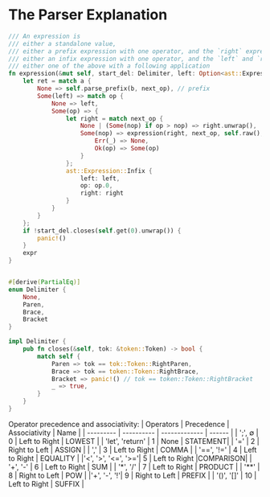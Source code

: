 # The Parser Explanation

```rust
/// An expression is
/// either a standalone value,
/// either a prefix expression with one operator, and the `right` expression, but no a `left` expr, neither a following operation,
/// either an infix expression with one operator, and the `left` and `right` expressions, but no following operation,
/// either one of the above with a following application
fn expression(&mut self, start_del: Delimiter, left: Option<ast::Expression>, op: Option<operator::Op>, right: Option<ast::Expression>, next_op: Option<operator::Op>) -> Expression {
	let ret = match a {
		None => self.parse_prefix(b, next_op), // prefix
		Some(left) => match op {
			None => left,
			Some(op) => {
				let right = match next_op {
					None | (Some(nop) if op > nop) => right.unwrap(),
					Some(nop) => expression(right, next_op, self.raw(), match OpPrec::try_from(self.get(0)) {
						Err(_) => None,
						Ok(op) => Some(op)
					}
				};
				ast::Expression::Infix {
					left: left,
					op: op.0,
					right: right
				}
			}
		}
	};
	if !start_del.closes(self.get(0).unwrap()) {
		panic!()
	}
	expr
}


#[derive(PartialEq)]
enum Delimiter {
    None,
    Paren,
    Brace,
    Bracket
}

impl Delimiter {
    pub fn closes(&self, tok: &token::Token) -> bool {
        match self {
            Paren => tok == tok::Token::RightParen,
            Brace => tok == token::Token::RightBrace,
            Bracket => panic!() // tok == token::Token::RightBracket
            _ => true,
		}
	}
}
```
Operator precedence and associativity:
|  Operators  |  Precedence  |  Associativity |   Name   |
|  ---------  |  ----------  |  ------------- |  ------  |
|   ';', ∅    |      0       |  Left to Right |  LOWEST  |
| 'let', 'return' |      1   |  None          | STATEMENT|
|     '='     |      2       |  Right to Left |  ASSIGN  |
|     ','     |      3       |  Left to Right |  COMMA   |
| '==', '!='  |      4       |  Left to Right | EQUALITY |
|'<', '>', '<=', '>='|   5   |  Left to Right |COMPARISON|
|   '+', '-'  |      6       |  Left to Right |    SUM   |
|  '\*', '/'  |      7       |  Left to Right |  PRODUCT |
|   '\*\*'    |      8       |  Right to Left |    POW   |
|'+', '-', '!'|      9       |  Right to Left |  PREFIX  |
|  '()', '[]' |      10      |  Left to Right |  SUFFIX  |

